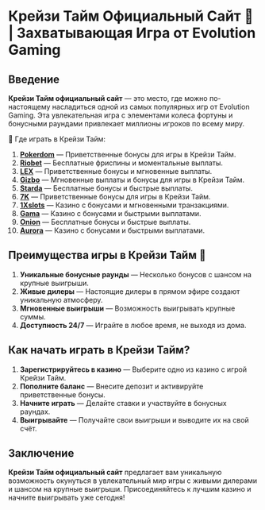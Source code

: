 # Крейзи Тайм Официальный Сайт 🎰 | Захватывающая Игра от Evolution Gaming

## Введение

**Крейзи Тайм официальный сайт** — это место, где можно по-настоящему насладиться одной из самых популярных игр от Evolution Gaming. Эта увлекательная игра с элементами колеса фортуны и бонусными раундами привлекает миллионы игроков по всему миру.

🎰 Где играть в Крейзи Тайм:

1. **[Pokerdom](https://brandplay.link/4k77v2yx)** — Приветственные бонусы для игры в Крейзи Тайм.
2. **[Riobet](https://brandplay.link/7xBLTPyj)** — Бесплатные фриспины и моментальные выплаты.
3. **[LEX](https://brandplay.link/zW4hdDFV)** — Приветственные бонусы и мгновенные выплаты.
4. **[Gizbo](https://brandplay.link/bprXw4YV)** — Мгновенные выплаты и бонусы для игры в Крейзи Тайм.
5. **[Starda](https://brandplay.link/fB7xwRFL)** — Бесплатные бонусы и быстрые выплаты.
6. **[7K](https://brandplay.link/BvQyFShp)** — Приветственные бонусы для игры в Крейзи Тайм.
7. **[1Xslots](https://brandplay.link/hSB1khtr)** — Казино с бонусами и мгновенными транзакциями.
8. **[Gama](https://brandplay.link/j6NMKsDz)** — Казино с бонусами и быстрыми выплатами.
9. **[Onion](https://brandplay.link/zBGRVpQ9)** — Бесплатные бонусы и быстрые выплаты.
10. **[Aurora](https://10trafic-stat2.com/click/668546556bcc6313411604bd/6766/13032/subaccount)** — Казино с бонусами и быстрыми выплатами.

## Преимущества игры в Крейзи Тайм 🎯

1. **Уникальные бонусные раунды** — Несколько бонусов с шансом на крупные выигрыши.
2. **Живые дилеры** — Настоящие дилеры в прямом эфире создают уникальную атмосферу.
3. **Мгновенные выигрыши** — Возможность выигрывать крупные суммы.
4. **Доступность 24/7** — Играйте в любое время, не выходя из дома.

## Как начать играть в Крейзи Тайм?

1. **Зарегистрируйтесь в казино** — Выберите одно из казино с игрой Крейзи Тайм.
2. **Пополните баланс** — Внесите депозит и активируйте приветственные бонусы.
3. **Начните играть** — Делайте ставки и участвуйте в бонусных раундах.
4. **Выигрывайте** — Получайте свои выигрыши и выводите их на свой счёт.

## Заключение

**Крейзи Тайм официальный сайт** предлагает вам уникальную возможность окунуться в увлекательный мир игры с живыми дилерами и шансом на крупные выигрыши. Присоединяйтесь к лучшим казино и начните выигрывать уже сегодня!

